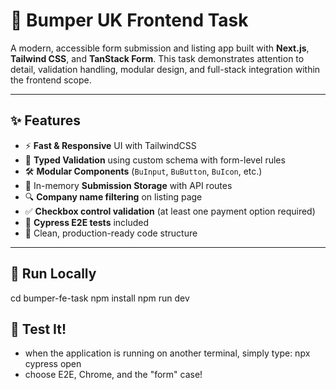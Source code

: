 # 🚗 Bumper UK Frontend Task

A modern, accessible form submission and listing app built with **Next.js**, **Tailwind CSS**, and **TanStack Form**. This task demonstrates attention to detail, validation handling, modular design, and full-stack integration within the frontend scope.

---

## ✨ Features

- ⚡️ **Fast & Responsive** UI with TailwindCSS
- 🧠 **Typed Validation** using custom schema with form-level rules
- 🛠 **Modular Components** (`BuInput`, `BuButton`, `BuIcon`, etc.)
- 💾 In-memory **Submission Storage** with API routes
- 🔍 **Company name filtering** on listing page
- ✅ **Checkbox control validation** (at least one payment option required)
- 🧪 **Cypress E2E tests** included
- 🧼 Clean, production-ready code structure

---

## 🚀 Run Locally

cd bumper-fe-task
npm install
npm run dev

## 👀 Test It!
- when the application is running on another terminal, simply type:
npx cypress open
- choose E2E, Chrome, and the "form" case! 